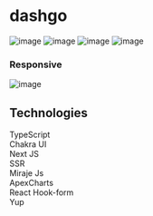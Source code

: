 # dashgo
![image](https://user-images.githubusercontent.com/61881055/154334735-7069a878-8b0c-48f1-8caf-590e482a9ac7.png)
![image](https://user-images.githubusercontent.com/61881055/155616933-c6a0bb60-7b1c-4483-8780-aedb80aa3aaa.png)
![image](https://user-images.githubusercontent.com/61881055/154774966-7db818c9-7c6d-4ba1-879b-b6dc91b4631b.png)
![image](https://user-images.githubusercontent.com/61881055/155617140-45709fb4-78f8-44be-aa9d-78c1ea9ce0e7.png)
<br>
###  Responsive
![image](https://user-images.githubusercontent.com/61881055/155617452-77f9e7e6-2a39-4a83-8432-b343fd8960af.png)






## Technologies
TypeScript <br>
Chakra UI <br>
Next JS <br>
SSR <br>
Miraje Js <br>
ApexCharts <br>
React Hook-form  <br>
Yup  <br>
